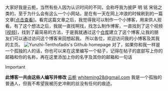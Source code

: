 大家好我是云栀，当然有些人因为认识时间的不同，会称呼我为披萨  明 铭 宋铭之类的，至于为什么会有这么一个小网站，是在有一天在网上冲浪的时候刷到的一篇文章[[点击查看](https://laike9m.com/blog/people-die-but-long-live-github,122/)]。看完这篇文章之后，我觉得我可以制作一个小博客，用来供人观看。有了这个想法之后，我就一直找啊找，找怎么制作博客，一直找到了这个视频[[视频](https://www.bilibili.com/video/BV1GM4m1m7ZD/)]，找到了最简易的方法，于是我就通过这个[仓库](https://github.com/Meekdai/Gmeek-template)建立了这个博客,让我的朋友们可以通过访问这个博客来回想起我。
所以各位，欢迎访问我的小博客及其我的主页。
![Yunzhi-Tenthofadis's Github homepage](https://github.com/yunzhi-tenthofadis/yunzhi-tenthofadis.github.io/assets/144130279/b25f2385-c6de-4f8f-aad2-036073785e83)
对了，如果你和我一样是一个孤独的人的话，你也可以来在这里编写一个帖子，记得在帖子的底部写上你的邮箱和你的名称，再在这里添加上你的名字及其你的邮箱和一句话

> [!IMPORTANT]
> **此博客一共由这些人编写并修改**
[云栀](https://github.com/yunzhi-tenthofadis) whiteming28@gmail.com 我是一个孤独的普通人，但我不希望我被历史冲刷的丝没有任何的痕迹。